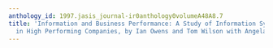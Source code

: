 ```yaml
---
anthology_id: 1997.jasis_journal-ir0anthology0volumeA48A8.7
title: 'Information and Business Performance: A Study of Information Systems and Services
  in High Performing Companies, by Ian Owens and Tom Wilson with Angela Abell'
---
```


